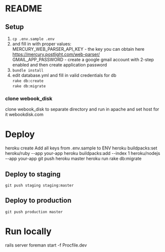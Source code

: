 # README

## Setup 
1. `cp .env.sample .env`
2. and fill in with proper values:  
MERCURY_WEB_PARSER_API_KEY - the key you can obtain here https://mercury.postlight.com/web-parser/  
GMAIL_APP_PASSWORD - create a google gmail account with 2-step enabled and then create application password
5. `bundle install`
6. edit database.yml and fill in valid credentials for db  
`rake db:create`  
`rake db:migrate`

### clone webook_disk
clone webook_disk to separate directory and run in apache and set host for it webookdisk.com

# Deploy
heroku create
Add all keys from .env.sample to ENV
heroku buildpacks:set heroku/ruby --app your-app
heroku buildpacks:add --index 1 heroku/nodejs --app your-app
git push heroku master
heroku run rake db:migrate

## Deploy to staging
`git push staging staging:master`

## Deploy to production
`git push production master`

# Run locally
rails server
foreman start -f Procfile.dev
